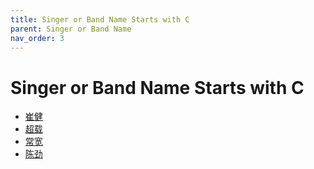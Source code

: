 ```yaml
---
title: Singer or Band Name Starts with C
parent: Singer or Band Name 
nav_order: 3
---
```


# Singer or Band Name Starts with C

- [崔健](Cui_Jian/index.md)
- [超载](Chao_Zai/index.md)
- [常宽](Chang_Kuan/index.md)
- [陈劲](Chen_Jin/index.md)